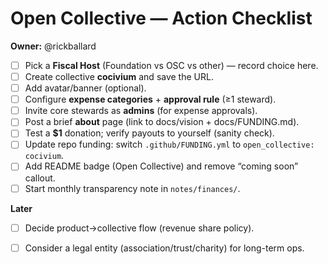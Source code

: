 <!-- status: stub; target: 150+ words -->
<!-- status: stub; target: 150+ words -->
<!-- status: stub; target: 150+ words -->
<!-- status: stub; target: 150+ words -->
# Open Collective — Action Checklist

**Owner:** @rickballard

- [ ] Pick a **Fiscal Host** (Foundation vs OSC vs other) — record choice here.
- [ ] Create collective **cocivium** and save the URL.
- [ ] Add avatar/banner (optional).
- [ ] Configure **expense categories** + **approval rule** (≥1 steward).
- [ ] Invite core stewards as **admins** (for expense approvals).
- [ ] Post a brief **about** page (link to docs/vision + docs/FUNDING.md).
- [ ] Test a **$1** donation; verify payouts to yourself (sanity check).
- [ ] Update repo funding: switch `.github/FUNDING.yml` to `open_collective: cocivium`.
- [ ] Add README badge (Open Collective) and remove “coming soon” callout.
- [ ] Start monthly transparency note in `notes/finances/`.

**Later**
- [ ] Decide product→collective flow (revenue share policy).
- [ ] Consider a legal entity (association/trust/charity) for long-term ops.





